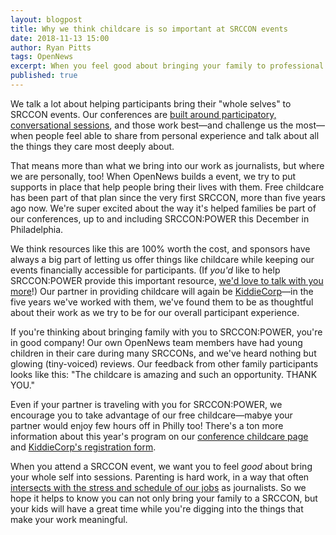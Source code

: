 ```yaml
---
layout: blogpost
title: Why we think childcare is so important at SRCCON events
date: 2018-11-13 15:00
author: Ryan Pitts
tags: OpenNews
excerpt: When you feel good about bringing your family to professional events, you feel more able to fully participate.
published: true
---
```


We talk a lot about helping participants bring their "whole selves" to SRCCON events. Our conferences are [built around participatory, conversational sessions](https://power.srccon.org/participation/), and those work best—and challenge us the most—when people feel able to share from personal experience and talk about all the things they care most deeply about.

That means more than what we bring into our work as journalists, but where we are personally, too! When OpenNews builds a event, we try to put supports in place that help people bring their lives with them. Free childcare has been part of that plan since the very first SRCCON, more than five years ago now. We're super excited about the way it's helped families be part of our conferences, up to and including SRCCON:POWER this December in Philadelphia.

We think resources like this are 100% worth the cost, and sponsors have always a big part of letting us offer things like childcare while keeping our events financially accessible for participants. (If _you'd_ like to help SRCCON:POWER provide this important resource, [we'd love to talk with you more](mailto:erika@opennews.org)!) Our partner in providing childcare will again be [KiddieCorp](https://www.kiddiecorp.com/)—in the five years we've worked with them, we've found them to be as thoughtful about their work as we try to be for our overall participant experience.

If you're thinking about bringing family with you to SRCCON:POWER, you're in good company! Our own OpenNews team members have had young children in their care during many SRCCONs, and we've heard nothing but glowing (tiny-voiced) reviews. Our feedback from other family participants looks like this: "The childcare is amazing and such an opportunity. THANK YOU."

Even if your partner is traveling with you for SRCCON:POWER, we encourage you to take advantage of our free childcare—mabye your partner would enjoy few hours off in Philly too! There's a ton more information about this year's program on our [conference childcare page](https://power.srccon.org/childcare/) and [KiddieCorp's registration form](https://www.jotform.com/KiddieCorp/srcconwinterkids).

When you attend a SRCCON event, we want you to feel _good_ about bring your whole self into sessions. Parenting is hard work, in a way that often [intersects with the stress and schedule of our jobs](https://2016.srccon.org/schedule/#_session-parenthood) as journalists. So we hope it helps to know you can not only bring your family to a SRCCON, but your kids will have a great time while you're digging into the things that make your work meaningful.
